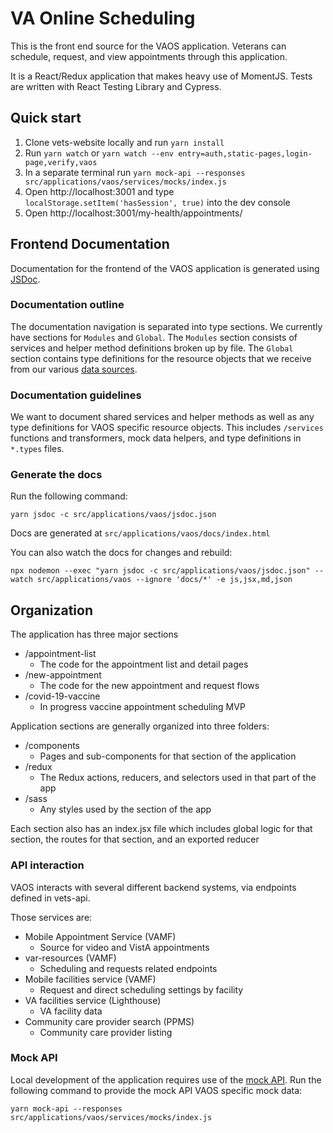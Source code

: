 # VA Online Scheduling

This is the front end source for the VAOS application. Veterans can schedule, request, and view appointments through this application.

It is a React/Redux application that makes heavy use of MomentJS. Tests are written with React Testing Library and Cypress.

## Quick start

1. Clone vets-website locally and run `yarn install`
2. Run `yarn watch` or `yarn watch --env entry=auth,static-pages,login-page,verify,vaos`
3. In a separate terminal run `yarn mock-api --responses src/applications/vaos/services/mocks/index.js`
4. Open http://localhost:3001 and type `localStorage.setItem('hasSession', true)` into the dev console
5. Open http://localhost:3001/my-health/appointments/

## Frontend Documentation

Documentation for the frontend of the VAOS application is generated using [JSDoc](https://jsdoc.app/).

### Documentation outline

The documentation navigation is separated into type sections. We currently have sections for `Modules` and `Global`. The `Modules` section consists of services and helper method definitions broken up by file. The `Global` section contains type definitions for the resource objects that we receive from our various [data sources](https://github.com/department-of-veterans-affairs/vets-website/tree/main/src/applications/vaos#api-interaction).

### Documentation guidelines

We want to document shared services and helper methods as well as any type definitions for VAOS specific resource objects. This includes `/services` functions and transformers, mock data helpers, and type definitions in `*.types` files.

### Generate the docs

Run the following command:

```
yarn jsdoc -c src/applications/vaos/jsdoc.json
```

Docs are generated at `src/applications/vaos/docs/index.html`

You can also watch the docs for changes and rebuild:

```
npx nodemon --exec "yarn jsdoc -c src/applications/vaos/jsdoc.json" --watch src/applications/vaos --ignore 'docs/*' -e js,jsx,md,json
```

## Organization

The application has three major sections

- /appointment-list
  - The code for the appointment list and detail pages
- /new-appointment
  - The code for the new appointment and request flows
- /covid-19-vaccine
  - In progress vaccine appointment scheduling MVP

Application sections are generally organized into three folders:

- /components
  - Pages and sub-components for that section of the application
- /redux
  - The Redux actions, reducers, and selectors used in that part of the app
- /sass
  - Any styles used by the section of the app

Each section also has an index.jsx file which includes global logic for that section, the routes for that section, and an exported reducer

### API interaction

VAOS interacts with several different backend systems, via endpoints defined in vets-api.

Those services are:

- Mobile Appointment Service (VAMF)
  - Source for video and VistA appointments
- var-resources (VAMF)
  - Scheduling and requests related endpoints
- Mobile facilities service (VAMF)
  - Request and direct scheduling settings by facility
- VA facilities service (Lighthouse)
  - VA facility data
- Community care provider search (PPMS)
  - Community care provider listing

### Mock API

Local development of the application requires use of the [mock API](https://github.com/department-of-veterans-affairs/vets-website#running-a-mock-api-for-local-development). Run the following command to provide the mock API VAOS specific mock data:

```
yarn mock-api --responses src/applications/vaos/services/mocks/index.js
```
